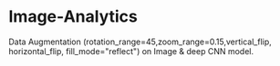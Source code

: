 # Image-Analytics
Data Augmentation (rotation_range=45,zoom_range=0.15,vertical_flip, horizontal_flip, fill_mode="reflect") on Image & deep CNN model.
